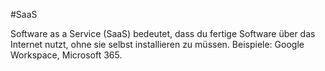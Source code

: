 #SaaS

Software as a Service (SaaS) bedeutet, dass du fertige Software über das Internet nutzt, ohne sie selbst installieren zu müssen.
Beispiele: Google Workspace, Microsoft 365.

